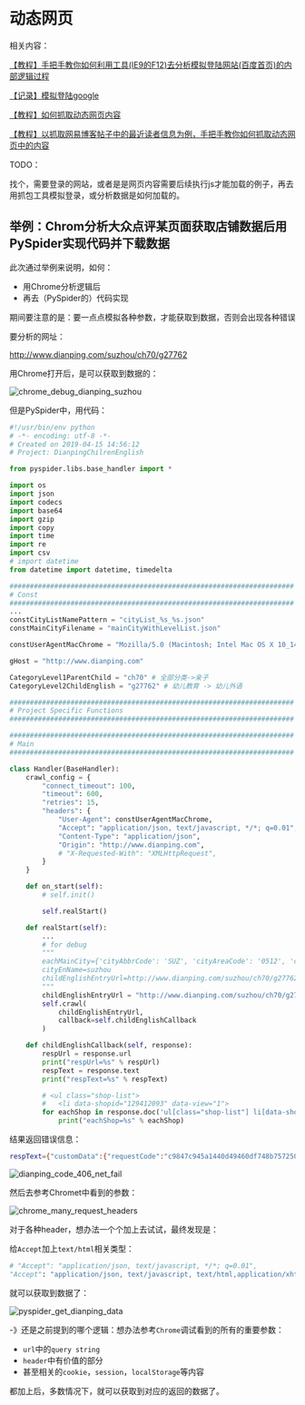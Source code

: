 # 动态网页

相关内容：

[【教程】手把手教你如何利用工具(IE9的F12)去分析模拟登陆网站(百度首页)的内部逻辑过程](http://www.crifan.com/use_ie9_f12_to_analysis_the_internal_logical_process_of_login_baidu_main_page_website)

[【记录】模拟登陆google](https://www.crifan.com/files/doc/docbook/web_scrape_emulate_login/release/html/web_scrape_emulate_login.html)

[【教程】如何抓取动态网页内容](http://www.crifan.com/how_to_crawl_dynamic_webpage_content)

[【教程】以抓取网易博客帖子中的最近读者信息为例，手把手教你如何抓取动态网页中的内容](http://www.crifan.com/example_to_crawl_dynamic_webpage_content_of_recent_reader_info_for_netease_blog_post)

TODO：

找个，需要登录的网站，或者是是网页内容需要后续执行js才能加载的例子，再去用抓包工具模拟登录，或分析数据是如何加载的。

## 举例：Chrom分析大众点评某页面获取店铺数据后用PySpider实现代码并下载数据

此次通过举例来说明，如何：

* 用Chrome分析逻辑后
* 再去（PySpider的）代码实现

期间要注意的是：要一点点模拟各种参数，才能获取到数据，否则会出现各种错误

要分析的网址：

http://www.dianping.com/suzhou/ch70/g27762

用Chrome打开后，是可以获取到数据的：

![chrome_debug_dianping_suzhou](../../assets/img/chrome_debug_dianping_suzhou.png)

但是PySpider中，用代码：

```python
#!/usr/bin/env python
# -*- encoding: utf-8 -*-
# Created on 2019-04-15 14:56:12
# Project: DianpingChilrenEnglish

from pyspider.libs.base_handler import *

import os
import json
import codecs
import base64
import gzip
import copy
import time
import re
import csv
# import datetime
from datetime import datetime, timedelta

######################################################################
# Const
######################################################################
...
constCityListNamePattern = "cityList_%s_%s.json"
constMainCityFilename = "mainCityWithLevelList.json"

constUserAgentMacChrome = "Mozilla/5.0 (Macintosh; Intel Mac OS X 10_14_2) AppleWebKit/537.36 (KHTML, like Gecko) Chrome/73.0.3683.86 Safari/537.36"

gHost = "http://www.dianping.com"

CategoryLevel1ParentChild = "ch70" # 全部分类->亲子
CategoryLevel2ChildEnglish = "g27762" # 幼儿教育 -> 幼儿外语

######################################################################
# Project Specific Functions
######################################################################

######################################################################
# Main
######################################################################

class Handler(BaseHandler):
    crawl_config = {
        "connect_timeout": 100,
        "timeout": 600,
        "retries": 15,
        "headers": {
            "User-Agent": constUserAgentMacChrome,
            "Accept": "application/json, text/javascript, */*; q=0.01",
            "Content-Type": "application/json",
            "Origin": "http://www.dianping.com",
            # "X-Requested-With": "XMLHttpRequest",
        }
    }

    def on_start(self):
        # self.init()

        self.realStart()

    def realStart(self):
        ...
        # for debug
        """
        eachMainCity={'cityAbbrCode': 'SUZ', 'cityAreaCode': '0512', 'cityEnName': 'suzhou', 'cityId': 6, 'cityLevel': 2, 'cityName': '苏州', 'cityOrderId': 4888, 'cityPyName': 'suzhou', 'gLat': 31.297779, 'gLng': 120.585586, 'provinceId': 10, 'currentNodeLevel': 2, 'totalRank': '9', 'cityLevelFloat': 1.5, 'provinceName': '江苏省'}
        cityEnName=suzhou
        childEnglishEntryUrl=http://www.dianping.com/suzhou/ch70/g27762
        """
        childEnglishEntryUrl = "http://www.dianping.com/suzhou/ch70/g27762"
        self.crawl(
            childEnglishEntryUrl,
            callback=self.childEnglishCallback
        )

    def childEnglishCallback(self, response):
        respUrl = response.url
        print("respUrl=%s" % respUrl)
        respText = response.text
        print("respText=%s" % respText)

        # <ul class="shop-list">
        #   <li data-shopid="129412093" data-view="1">
        for eachShop in response.doc('ul[class="shop-list"] li[data-shopid]').items():
            print("eachShop=%s" % eachShop)
```

结果返回错误信息：

```bash
respText={"customData":{"requestCode":"c9847c945a1440d49460df748b757250","verifyUrl":"https://optimus-mtsi.meituan.com/optimus/verify?request_code=c9847c945a1440d49460df748b757250","imageUrl":"https://verify.meituan.com/v2/captcha?action=spiderindefence&request_code=c9847c945a1440d49460df748b757250","verifyPageUrl":"https://verify.meituan.com/v2/app/general_page?action=spiderindefence&requestCode=c9847c945a1440d49460df748b757250&platform=1000&adaptor=auto&succCallbackUrl=https://optimus-mtsi.meituan.com/optimus/verifyResult"},"code":406,"msg":"您的网络好像不太给力，请稍后再试"}
```

![dianping_code_406_net_fail](../../assets/img/dianping_code_406_net_fail.png)

然后去参考Chromet中看到的参数：

![chrome_many_request_headers](../../assets/img/chrome_many_request_headers.png)

对于各种header，想办法一个个加上去试试，最终发现是：

给`Accept`加上`text/html`相关类型：

```python
# "Accept": "application/json, text/javascript, */*; q=0.01",
"Accept": "application/json, text/javascript, text/html,application/xhtml+xml,application/xml;q=0.9,image/webp,image/apng,*/*; q=0.8,application/signed-exchange;v=b3",
```

就可以获取到数据了：

![pyspider_get_dianping_data](../../assets/img/pyspider_get_dianping_data.png)

-》还是之前提到的哪个逻辑：想办法参考`Chrome`调试看到的所有的重要参数：

* `url`中的`query string`
* `header`中有价值的部分
* 甚至相关的`cookie`，`session`，`localStorage`等内容

都加上后，多数情况下，就可以获取到对应的返回的数据了。



